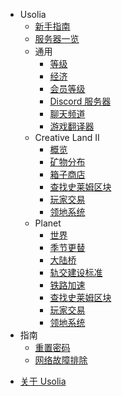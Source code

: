 - Usolia
  * [新手指南](docs/server/guides-new.md)
  * [服务器一览](docs/server/servers.md)
  - 通用
    * [等级](docs/server/level.md)
    * [经济](docs/server/economy.md)
    * [会员等级](docs/server/rank.md)
    * [Discord 服务器](docs/server/discord.md)
    * [聊天频道](docs/server/channel.md)
    * [游戏翻译器](docs/server/translator.md)    
  - Creative Land II
    * [概览](docs/server/cl02/introduction.md)
    * [矿物分布](docs/server/cl02/mineral-distributions.md)
    * [箱子商店](docs/server/cl02/chest-store.md)
    * [查找史莱姆区块](docs/server/cl02/slimechunk-view-cl02.md)
    * [玩家交易](docs/server/cl02/trade-cl02.md)
    * [领地系统](docs/server/cl02/lands-cl.md)
  - Planet
    * [世界](docs/server/pl01/worlds-pl01.md)
    * [季节更替](docs/server/pl01/seasons.md)
    * [大陆桥](docs/server/pl01/continent-bridge.md)
    * [轨交建设标准](docs/server/pl01/railway-standards.md)
    * [铁路加速](docs/server/pl01/speedmine.md)
    * [查找史莱姆区块](docs/server/pl01/slimechunk-view-pl01.md)
    * [玩家交易](docs/server/pl01/trade-pl01.md)
    * [领地系统](docs/server/pl01/lands-pl.md)    
- 指南
  * [重置密码](docs/guides/reset-passwd.md)
  * [网络故障排除](docs/guides/network-troubleshoot.md)
* [关于 Usolia](docs/server/about.md)
 
